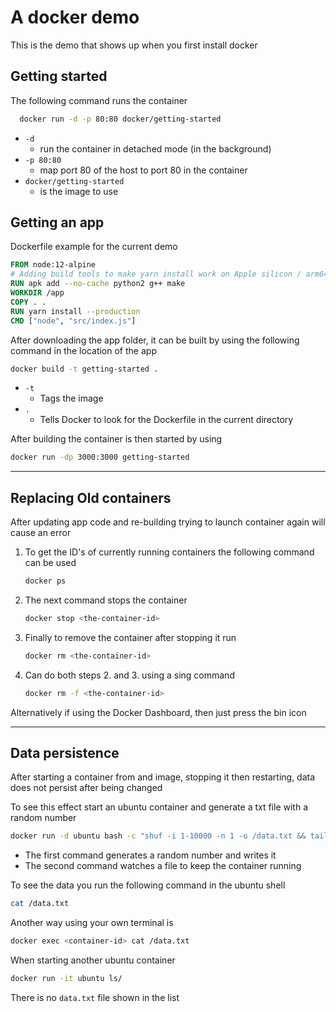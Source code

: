  # A docker demo
This is the demo that shows up when you first install docker

## Getting started

The following command runs the container
```sh
  docker run -d -p 80:80 docker/getting-started
```

- `-d` 
  - run the container in detached mode (in the background)
- `-p 80:80` 
  - map port 80 of the host to port 80 in the container
- `docker/getting-started` 
  - is the image to use

## Getting an app
Dockerfile example for the current demo

```dockerfile
FROM node:12-alpine
# Adding build tools to make yarn install work on Apple silicon / arm64 machines
RUN apk add --no-cache python2 g++ make
WORKDIR /app
COPY . .
RUN yarn install --production
CMD ["node", "src/index.js"]
```

After downloading the app folder, it can be built by using the following command in the location of the app

```sh
docker build -t getting-started .
```

- `-t`
  - Tags the image
- `.`
  - Tells Docker to look for the Dockerfile in the current directory 

After building the container is then started by using

```sh
docker run -dp 3000:3000 getting-started
```

---
## Replacing Old containers
After updating app code and re-building trying to launch container again will cause an error

1. To get the ID's of currently running containers the following command can be used
    ```sh
    docker ps
    ```

2. The next command stops the container
    ```sh
    docker stop <the-container-id>
    ```

3. Finally to remove the container after stopping it run
    ```sh
    docker rm <the-container-id>
    ```

4. Can do both steps 2. and 3. using a sing command
    ```sh
    docker rm -f <the-container-id>
    ```

Alternatively if using the Docker Dashboard, then just press the bin icon

---

## Data persistence
After starting a container from and image, stopping it then restarting, data does not persist after being changed

To see this effect start an ubuntu container and generate a txt file with a random number

```sh
docker run -d ubuntu bash -c "shuf -i 1-10000 -n 1 -o /data.txt && tail -f /dev/null"
```

- The first command generates a random number and writes it
- The second command watches a file to keep the container running

To see the data you run the following command in the ubuntu shell

```sh
cat /data.txt
```

Another way using your own terminal is

```sh
docker exec <container-id> cat /data.txt
```

When starting another ubuntu container

```sh
docker run -it ubuntu ls/
```

There is no `data.txt` file shown in the list